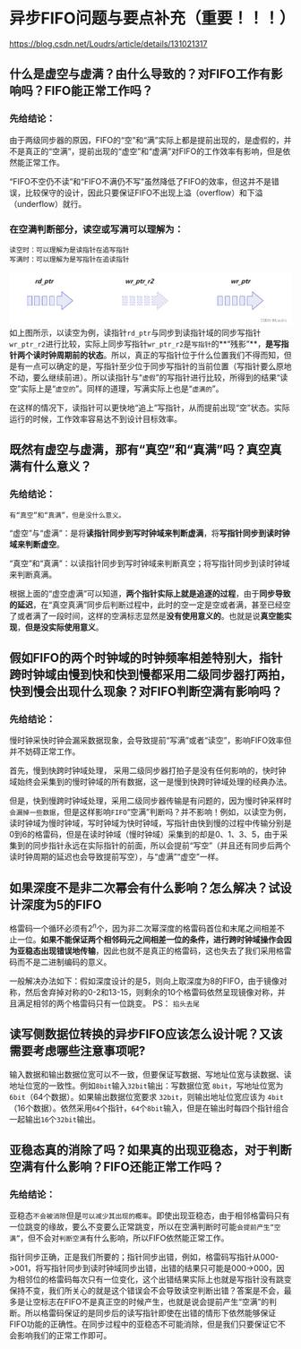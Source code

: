 # 异步FIFO问题与要点补充（重要！！！）

https://blog.csdn.net/Loudrs/article/details/131021317

## 什么是虚空与虚满？由什么导致的？对FIFO工作有影响吗？FIFO能正常工作吗？ 

### 先给结论：

由于两级同步器的原因，FIFO的“空”和“满”实际上都是提前出现的，是虚假的，并不是真正的“空满”，提前出现的“虚空”和“虚满”对FIFO的工作效率有影响，但是依然能正常工作。

“FIFO不空仍不读”和“FIFO不满仍不写”虽然降低了FIFO的效率，但这并不是错误，比较保守的设计，因此只要保证FIFO不出现上溢（overflow）和下溢（underflow）就行。


### 在空满判断部分，读空或写满可以理解为：
```
读空时：可以理解为是读指针在追写指针
写满时：可以理解为是写指针在追读指针
```
![alt text](image.png)
如上图所示，以读空为例，读指针`rd_ptr`与同步到读指针域的同步写指针`wr_ptr_r2`进行比较，实际上同步写指针`wr_ptr_r2`是`写指针`的**“残影”**，**是写指针两个读时钟周期前的状态**。所以，真正的写指针位于什么位置我们不得而知，但是有一点可以确定的是，写指针至少位于同步写指针的当前位置（写指针要么原地不动，要么继续前进）。所以读指针与“`虚假`”的写指针进行比较，所得到的结果“读空”实际上是“`虚空的`”。同样的道理，写满实际上也是“`虚满的`”。

在这样的情况下，读指针可以更快地“追上”写指针，从而提前出现“空”状态。实际运行的时候，工作效率容易达不到设计目标效率。


## 既然有虚空与虚满，那有“真空”和“真满”吗？真空真满有什么意义？

### 先给结论：
`有“真空”和“真满”，但是没什么意义。`

“虚空”与“虚满”：是将**读指针同步到写时钟域来判断虚满**，将**写指针同步到读时钟域来判断虚空**。

“真空”和“真满”：以读指针同步到写时钟域来判断真空；将写指针同步到读时钟域来判断真满。

根据上面的“虚空虚满”可以知道，**两个指针实际上就是追逐的过程**，由于**同步导致的延迟**，在“真空真满”同步后判断过程中，此时的空一定是空或者满，甚至已经空了或者满了一段时间，这样的空满标志显然是**没有使用意义的**。也就是说**真空能实现**，**但是没实际使用意义**。



## 假如FIFO的两个时钟域的时钟频率相差特别大，指针跨时钟域由慢到快和快到慢都采用二级同步器打两拍，快到慢会出现什么现象？对FIFO判断空满有影响吗？


### 先给结论：
慢时钟采快时钟会漏采数据现象，会导致提前“写满”或者“读空”，影响FIFO效率但并不妨碍正常工作。

首先，慢到快跨时钟域处理， 采用二级同步器打拍子是没有任何影响的，快时钟域始终会采集到的慢时钟域的所有数据，这一是慢到快跨时钟域处理的经典办法。

但是，快到慢跨时钟域处理，采用二级同步器传输是有问题的，因为慢时钟采样时`会漏掉一些数据`，但是这样影响`FIFO`“空满”判断吗？并不影响！例如，以读空为例，读时钟域为慢时钟域，写时钟域为快时钟域，写指针由快到慢的过程中传输分别是0到6的格雷码，但是在读时钟域（慢时钟域）采集到的却是0、1、3、5，由于采集到的同步指针永远在实际指针的前面，所以会提前“写空”（并且还有同步后两个读时钟周期的延迟也会导致提前写空），与“虚满”“虚空”一样。


## 如果深度不是非二次幂会有什么影响？怎么解决？试设计深度为5的FIFO
格雷码一个循环必须有$2^n$个，因为非二次幂深度的格雷码首位和末尾之间相差不止一位。**如果不能保证两个相邻码元之间相差一位的条件，进行跨时钟域操作会因为亚稳态出现错误地传输**，因此也就不是真正的格雷码，这也失去了我们采用格雷码而不是二进制编码的意义。

一般解决办法如下：假如深度设计的是5，则向上取深度为8的FIFO，由于镜像对称，然后舍弃掉对称的0-2和13-15，则剩余的10个格雷码依然呈现镜像对称，并且满足相邻的两个格雷码只有一位跳变。
PS： `掐头去尾`

## 读写侧数据位转换的异步FIFO应该怎么设计呢？又该需要考虑哪些注意事项呢?
输入数据和输出数据位宽可以不一致，但要保证写数据、写地址位宽与读数据、读地址位宽的一致性。例如`8bit`输入`32bit`输出：写数据位宽 `8bit`，写地址位宽为 `6bit`（64个数据）。如果输出数据位宽要求 `32bit`，则输出地址位宽应该为 `4bit`（16个数据）。依然采用`64`个指针，`64`个`8bit`输入，但是在输出时每四个指针组合一起输出`16`个`32bit`输出。


## 亚稳态真的消除了吗？如果真的出现亚稳态，对于判断空满有什么影响？FIFO还能正常工作吗？

### 先给结论：
亚稳态`不会被消除`但是`可以减少其出现的概率`。即使出现亚稳态，由于相邻格雷码只有一位跳变的缘故，要么不变要么正常跳变，所以在空满判断时可能`会提前产生“空满”`，但不会对`判断空满`有什么影响，所以FIFO依然能正常工作。

指针同步正确，正是我们所要的；指针同步出错，例如，格雷码写指针从000->001，将写指针同步到读时钟域同步出错，出错的结果只可能是000->000，因为相邻位的格雷码每次只有一位变化，这个出错结果实际上也就是写指针没有跳变保持不变，我们所关心的就是这个错误会不会导致读空判断出错？答案是不会，最多是让空标志在FIFO不是真正空的时候产生，也就是说会提前产生“空满”的判断。所以格雷码保证的是同步后的读写指针即使在出错的情形下依然能够保证FIFO功能的正确性。在同步过程中的亚稳态不可能消除，但是我们只要保证它不会影响我们的正常工作即可。